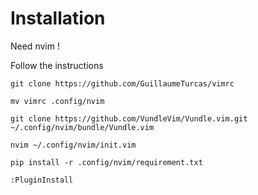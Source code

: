 # Installation

Need nvim !

Follow the instructions

```{bash}
git clone https://github.com/GuillaumeTurcas/vimrc

mv vimrc .config/nvim

git clone https://github.com/VundleVim/Vundle.vim.git ~/.config/nvim/bundle/Vundle.vim

nvim ~/.config/nvim/init.vim

pip install -r .config/nvim/requirement.txt

:PluginInstall

```
